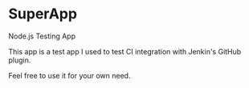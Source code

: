 SuperApp
========

Node.js Testing App

This app is a test app I used to test CI integration with Jenkin's GitHub plugin.

Feel free to use it for your own need.

